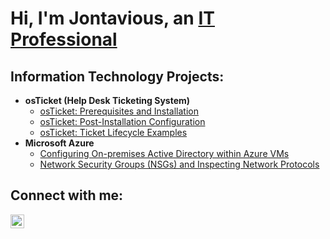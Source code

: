 <h1>Hi, I'm Jontavious, an <a href="https://linkedin.com/in/jontavious">IT Professional</a></h1>

<h2> Information Technology Projects:</h2>

- <b>osTicket (Help Desk Ticketing System)</b>
  - [osTicket: Prerequisites and Installation](https://github.com/jontavioust/osticket-prereqs)
  - [osTicket: Post-Installation Configuration](https://github.com/jontavioust/post-install-config)
  - [osTicket: Ticket Lifecycle Examples](https://github.com/jontavioust/ticket-lifecycle)
- <b>Microsoft Azure</b>
  - [Configuring On-premises Active Directory within Azure VMs](https://github.com/jontavioust/configure-ad)
  - [Network Security Groups (NSGs) and Inspecting Network Protocols](https://github.com/jontavioust/azure-network-protocols)

<h2>Connect with me:</h2>

[<img align="left" alt="Josh | LinkedIn" width="22px" src="https://cdn.jsdelivr.net/npm/simple-icons@v3/icons/linkedin.svg" />][linkedin]

[linkedin]: https://linkedin.com/in/jontavious
